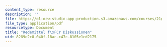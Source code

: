 ```yaml
---
content_type: resource
description: ''
file: https://ol-ocw-studio-app-production.s3.amazonaws.com/courses/21g-410-advanced-german-professional-communication-spring-2017/8289e2c8040f18acc47c8105e1cd2175_21G_410s17_W03_M05.pdf
file_type: application/pdf
resourcetype: Document
title: "Redemittel f\xFCr Diskussionen"
uid: 8289e2c8-040f-18ac-c47c-8105e1cd2175
---
```

